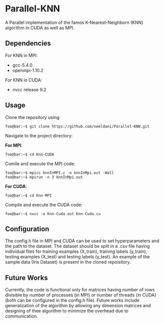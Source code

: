 # Parallel-KNN
A Parallel implementation of the famos K-Nearest-Neighborn (KNN) algorithm in CUDA as well as MPI.

<h2> Dependencies </h2>

For KNN in MPI:
<ul>
  <li>gcc-5.4.0</li>
  <li>openmpi-1.10.2</li>
</ul>

For KNN in CUDA:
<ul>
  <li>nvcc release 9.2 </li>
</ul>

<h2> Usage </h2>

Clone the repository using:
```console
foo@bar:~$ git clone https://github.com/neeldani/Parallel-KNN.git
```

Navigate to the project directory:

**For MPI**:
```console
foo@bar:~$ cd Knn-CUDA 
```
Comile and execute the MPI code:
```console
foo@bar:~$ mpicc knnInMPI.c -o knnInMpi.out -Wall
foo@bar:~$ mpirun -n 3 knnInMpi.out
```

**For CUDA**:
```console
foo@bar:~$ cd Knn-MPI 
```

Compile and execute the CUDA code:
```console
foo@bar:~$ nvcc -o Knn-Cuda.out Knn-Cuda.cu 
```

<h2> Configuration </h2>

The config.h file in MPI and CUDA can be used to set hyperparameters and the path to the dataset. 
The dataset should be split in a .csv file having individual files for training examples (X_train), training labels (y_train), testing examples (X_test) and testing labels (y_test). An example of the sample data (Iris Dataset) is present in the cloned repoisitory.

<h2> Future Works </h2>

Currently, the code is functional only for matrices having number of rows divisible by number of processes (in MPI) or number of threads (in CUDA) (both can be configured in the config.h file). Future works include generalization of the algorithm by allowing any dimension matrices and designing of thee algorithm to minimize the overhead due to communication.
